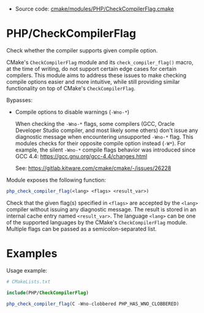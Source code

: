 <!-- This is auto-generated file. -->
* Source code: [cmake/modules/PHP/CheckCompilerFlag.cmake](https://github.com/petk/php-build-system/blob/master/cmake/cmake/modules/PHP/CheckCompilerFlag.cmake)

# PHP/CheckCompilerFlag

Check whether the compiler supports given compile option.

CMake's `CheckCompilerFlag` module and its `check_compiler_flag()` macro, at the
time of writing, do not support certain edge cases for certain compilers. This
module aims to address these issues to make checking compile options easier and
more intuitive, while still providing similar functionality on top of CMake's
`CheckCompilerFlag`.

Bypasses:

* Compile options to disable warnings (`-Wno-*`)

  When checking the `-Wno-*` flags, some compilers (GCC, Oracle Developer Studio
  compiler, and most likely some others) don't issue any diagnostic message when
  encountering unsupported `-Wno-*` flag. This modules checks for their opposite
  compile option instead (`-W*`). For example, the silent `-Wno-*` compile flags
  behavior was introduced since GCC 4.4:
  https://gcc.gnu.org/gcc-4.4/changes.html

  See: https://gitlab.kitware.com/cmake/cmake/-/issues/26228

Module exposes the following function:

```cmake
php_check_compiler_flag(<lang> <flags> <result_var>)
```

Check that the given flag(s) specified in `<flags>` are accepted by the `<lang>`
compiler without issuing any diagnostic message. The result is stored in an
internal cache entry named `<result_var>`. The language `<lang>` can be one of
the supported languages by the CMake's `CheckCompilerFlag` module. Multiple
flags can be passed as a semicolon-separated list.

# Examples

Usage example:

```cmake
# CMakeLists.txt

include(PHP/CheckCompilerFlag)

php_check_compiler_flag(C -Wno-clobbered PHP_HAS_WNO_CLOBBERED)
```
